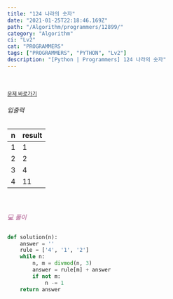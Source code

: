 ```yaml
---
title: "124 나라의 숫자"
date: "2021-01-25T22:18:46.169Z"
path: "/Algorithm/programmers/12899/"
category: "Algorithm"
ci: "Lv2"
cat: "PROGRAMMERS"
tags: ["PROGRAMMERS", "PYTHON", "Lv2"]
description: "[Python | Programmers] 124 나라의 숫자"
---
```


<br />

<a href="https://programmers.co.kr/learn/courses/30/lessons/12899"><small>문제 바로가기</small></a>

###### 입출력

| n    | result |
| ---- | ------ |
| 1    | 1      |
| 2    | 2      |
| 3    | 4      |
| 4    | 11     |

<br />

##### <h5 style="color:#C587AE;">💻 풀이</h5>

```python
def solution(n):
    answer = ''
    rule = ['4', '1', '2']
    while n:
        n, m = divmod(n, 3)
        answer = rule[m] + answer
        if not m:
            n -= 1
    return answer
```



<br />

